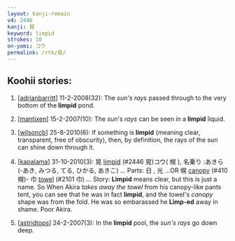 ```yaml
---
layout: kanji-remain
v4: 2446
kanji: 晃
keyword: limpid
strokes: 10
on-yomi: コウ
permalink: /rtk/晃/
---
```


## Koohii stories: 

1) [<a href="http://kanji.koohii.com/profile/adrianbarritt">adrianbarritt</a>] 11-2-2008(32): The <em>sun&#039;s rays</em> passed through to the very bottom of the<strong> limpid</strong> pond.

2) [<a href="http://kanji.koohii.com/profile/mantixen">mantixen</a>] 15-2-2007(10): The <em>sun</em>&#039;s <em>rays</em> can be seen in a<strong> limpid</strong> liquid.

3) [<a href="http://kanji.koohii.com/profile/wilsoncb">wilsoncb</a>] 25-8-2010(6): If something is<strong> limpid</strong> (meaning clear, transparent, free of obscurity), then, by definition, the rays of the sun can shine down through it.

4) [<a href="http://kanji.koohii.com/profile/kapalama">kapalama</a>] 31-10-2010(3): 晃 <a href="../v4/2446.html">limpid</a> (#2446 晃)コウ( 幌 ), 名乗り :あきら(-あき, みつる, てる, ひかる, あきこ) ... Parts: 日 , 光 ...OR 幌 <a href="../v4/410.html">canopy</a> (#410 幌)- 巾 <a href="../v4/2101.html">towel</a> (#2101 巾) ... Story:<strong> Limpid</strong> means clear, but this is just a name. So When Akira <em>takes away the towel</em> from his canopy-like pants tent, you can see that he was in fact <strong>limpid</strong>, and the towel&#039;s <em>canopy</em> shape was from the fold. He was so embarassed he <strong>Limp-ed</strong> away in shame. Poor Akira.

5) [<a href="http://kanji.koohii.com/profile/astridtops">astridtops</a>] 24-2-2007(3): In the<strong> limpid</strong> pool, the <em>sun&#039;s</em> <em>rays</em> go down deep.

